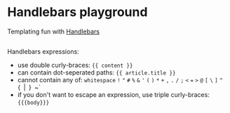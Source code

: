 # Handlebars playground

Templating fun with [Handlebars](http://handlebarsjs.com)

##

Handlebars expressions:
* use double curly-braces: `{{ content }}`
* can contain dot-seperated paths: `{{ article.title }}`
* cannot contain any of: `whitespace` `!` `"` `#` `%` `&` `'` `(` `)` `*` `+` `,` `.` `/` `;` `<` `=` `>` `@` `[` `\` `]` `^` `` ``{` `|` `}` `~`
* if you don't want to escape an expression, use triple curly-braces: `{{{body}}}`